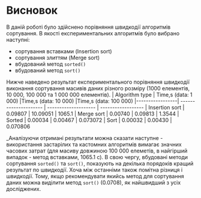 # Висновок
В даній роботі було здійснено порівняння швидкодії алгоритмів сортування. В якості експериментальних алгоритмів було вибрано наступні:

- сортування вставками (Insertion sort)
- сортування злиттям (Merge sort)
- вбудований метод `sorted()`
- вбудований метод `sort()`

Нижче наведено результат експериментального порівняння швидкодії виконання сортування масивів даних різного розміру (1000 елементів, 10 000, 100 000 та 1 000 000 елементів).
|  Algorithm type |  Time,s (data: 1 000) |Time,s (data: 10 000) |Time,s (data: 100 000)
|-----------------| --------------------- | -------------------- | ------------------
|  Insertion sort | 0.09807               | 10.09051             | 1065.1
|  Merge sort     | 0.00740               | 0.09813              | 1.3544
|  Sorted         | 0.00034               | 0.00467              | 0.073072
|  Sort           | 0.00032               | 0.00430              | 0.070806


_Аналізуючи отримані результати можна сказати наступне - використання застарілих та кастомних алгоритмів вимагає значних часових затрат (для масиву довжиною 100 000 елеметів, в найгірший випадок - метод вставками, 1065.1 с). В свою чергу, вбудовані методи сортування `sorted()` та `sort()`, показують на декілька порядоків кращий результат по швидкодії. Хоча між останніми також помітна різниця і швидкодії. Тому, якщо рекомендувати якийсь метод для сортування даних можна виділити метод `sort()` (0.0708), як найшвидший з усіх досліджених.
